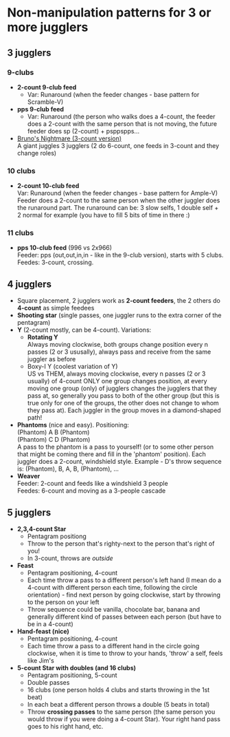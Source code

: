 # Non-manipulation patterns for 3 or more jugglers

## 3 jugglers

### 9-clubs
- **2-count 9-club feed** 
  - Var: Runaround (when the feeder changes - base pattern for Scramble-V)
- **pps 9-club feed**
  - Var: Runaround (the person who walks does a 4-count, the feeder does a 2-count with the same person that is not moving, the future feeder does sp (2-count) + psppspps...
- [Bruno's Nightmare (3-count version)](https://www.passingdb.com/patterns.php?id=48)  
A giant juggles 3 jugglers (2 do 6-count, one feeds in 3-count and they change
roles)

### 10 clubs
- **2-count 10-club feed**  
Var: Runaround (when the feeder changes - base pattern for Ample-V)
Feeder does a 2-count to the same person when the other juggler does the 
runaround part. The runaround can be: 3 slow selfs, 1 double self + 2 normal 
for example (you have to fill 5 bits of time in there :)

### 11 clubs
- **pps 10-club feed** (996 vs 2x966)  
Feeder: pps (out,out,in,in - like in the 9-club version), starts with 5 clubs. 
Feedes: 3-count, crossing.

## 4 jugglers

- Square placement, 2 jugglers work as **2-count feeders**, the 2 others do 
**4-count** as simple feedees
- **Shooting star** (single passes, one juggler runs to the extra corner of the 
pentagram)
- **Y** (2-count mostly, can be 4-count). Variations:
  - **Rotating Y**  
Always moving clockwise, both groups change position every n passes (2 or 3 
ususally), always pass and receive from the same juggler as before
  - Boxy-I Y (coolest variation of Y)  
US vs THEM, always moving clockwise, every n passes (2 or 3 usually) of 4-count 
ONLY one group changes position, at every moving one group (only) of jugglers 
changes the jugglers that they pass at, so generally you pass to both of the 
other group (but this is true only for one of the groups, the other does not 
change to whom they pass at). Each juggler in the group moves in a 
diamond-shaped path!
- **Phantoms** (nice and easy). Positioning:  
(Phantom) A B (Phantom)  
(Phantom) C D (Phantom)  
A pass to the phantom is  a pass to yourself! (or to some other person that 
might be coming there and fill in the 'phantom' position). Each juggler does 
a 2-count, windshield style. Example - D's throw sequence is: (Phantom), B, A, 
B, (Phantom), ...
- **Weaver**  
Feeder: 2-count and feeds like a windshield 3 people  
Feedes: 6-count and moving as a 3-people cascade

## 5 jugglers

- **2,3,4-count Star**  
  - Pentagram positiong
  - Throw to the person that's righty-next to the person that's right of you! 
  - In 3-count, throws are *outside*
- **Feast**  
  - Pentagram positioning, 4-count
  - Each time throw a pass to a different person's left hand (I mean do a 
4-count with different person each time, following the circle orientation) - 
find next person by going clockwise, start by throwing to the person on your left
  - Throw sequence could be vanilla, chocolate bar, banana and generally 
different kind of passes between each person (but have to be in a 4-count)
- **Hand-feast (nice)**  
  - Pentagram positioning, 4-count
  - Each time throw a pass to a different hand in the circle going clockwise,
when it is time to throw to your hands, 'throw' a self, feels like Jim's
- **5-count Star with doubles (and 16 clubs)**  
  - Pentagram positioning, 5-count
  - Double passes
  - 16 clubs (one person holds 4 clubs and starts throwing in the 1st beat)
  - In each beat a different person throws a double (5 beats in total)
  - Throw **crossing passes** to the same person (the same person you would throw
if you were doing a 4-count Star). Your right hand pass goes to his right hand,
etc.


